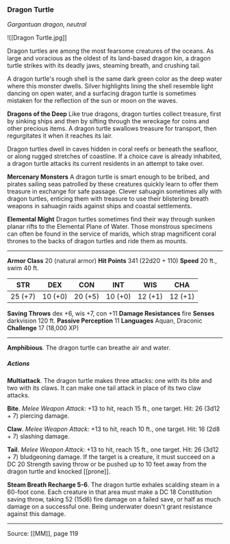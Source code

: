 ### Dragon Turtle
_Gargantuan dragon, neutral_

![[Dragon Turtle.jpg]]

Dragon turtles are among the most fearsome creatures of the oceans. As large and voracious as the oldest of its land-based dragon kin, a dragon turtle strikes with its deadly jaws, steaming breath, and crushing tail.

A dragon turtle's rough shell is the same dark green color as the deep water where this monster dwells. Silver highlights lining the shell resemble light dancing on open water, and a surfacing dragon turtle is sometimes mistaken for the reflection of the sun or moon on the waves.

**Dragons of the Deep** Like true dragons, dragon turtles collect treasure, first by sinking ships and then by sifting through the wreckage for coins and other precious items. A dragon turtle swallows treasure for transport, then regurgitates it when it reaches its lair.

Dragon turtles dwell in caves hidden in coral reefs or beneath the seafloor, or along rugged stretches of coastline. If a choice cave is already inhabited, a dragon turtle attacks its current residents in an attempt to take over.


**Mercenary Monsters** A dragon turtle is smart enough to be bribed, and pirates sailing seas patrolled by these creatures quickly learn to offer them treasure in exchange for safe passage. Clever sahuagin sometimes ally with dragon turtles, enticing them with treasure to use their blistering breath weapons in sahuagin raids against ships and coastal settlements.


**Elemental Might** Dragon turtles sometimes find their way through sunken planar rifts to the Elemental Plane of Water. Those monstrous specimens can often be found in the service of marids, which strap magnificent coral thrones to the backs of dragon turtles and ride them as mounts.






---

**Armor Class** 20 (natural armor)
**Hit Points** 341 (22d20 + 110)
**Speed** 20 ft., swim 40 ft.

| STR     | DEX     | CON     | INT     | WIS     | CHA     |
|---------|---------|---------|---------|---------|---------|
| 25 (+7) | 10 (+0) | 20 (+5) | 10 (+0) | 12 (+1) | 12 (+1) |

**Saving Throws** dex +6, wis +7, con +11
**Damage Resistances** fire
**Senses** darkvision 120 ft.
**Passive Perception** 11
**Languages** Aquan, Draconic
**Challenge** 17 (18,000 XP)

---

**Amphibious**. The dragon turtle can breathe air and water.

##### Actions
**Multiattack**. The dragon turtle makes three attacks: one with its bite and two with its claws. It can make one tail attack in place of its two claw attacks.

**Bite**. _Melee Weapon Attack:_ +13 to hit, reach 15 ft., one target. Hit: 26 (3d12 + 7) piercing damage.

**Claw**. _Melee Weapon Attack:_ +13 to hit, reach 10 ft., one target. Hit: 16 (2d8 + 7) slashing damage.

**Tail**. _Melee Weapon Attack:_ +13 to hit, reach 15 ft., one target. Hit: 26 (3d12 + 7) bludgeoning damage. If the target is a creature, it must succeed on a DC 20 Strength saving throw or be pushed up to 10 feet away from the dragon turtle and knocked [[prone]].

**Steam Breath Recharge 5-6**. The dragon turtle exhales scalding steam in a 60-foot cone. Each creature in that area must make a DC 18 Constitution saving throw, taking 52 (15d6) fire damage on a failed save, or half as much damage on a successful one. Being underwater doesn't grant resistance against this damage.


---

Source: [[MM]], page 119